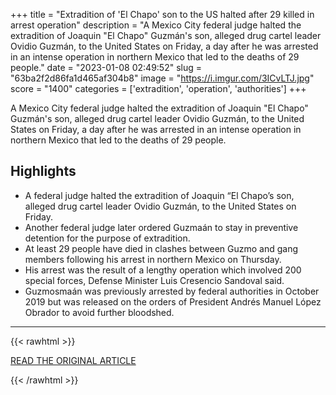 +++
title = "Extradition of 'El Chapo' son to the US halted after 29 killed in arrest operation"
description = "A Mexico City federal judge halted the extradition of Joaquin \"El Chapo\" Guzmán's son, alleged drug cartel leader Ovidio Guzmán, to the United States on Friday, a day after he was arrested in an intense operation in northern Mexico that led to the deaths of 29 people."
date = "2023-01-08 02:49:52"
slug = "63ba2f2d86fa1d465af304b8"
image = "https://i.imgur.com/3ICvLTJ.jpg"
score = "1400"
categories = ['extradition', 'operation', 'authorities']
+++

A Mexico City federal judge halted the extradition of Joaquin \"El Chapo\" Guzmán's son, alleged drug cartel leader Ovidio Guzmán, to the United States on Friday, a day after he was arrested in an intense operation in northern Mexico that led to the deaths of 29 people.

## Highlights

- A federal judge halted the extradition of Joaquin “El Chapo’s son, alleged drug cartel leader Ovidio Guzmán, to the United States on Friday.
- Another federal judge later ordered Guzmaán to stay in preventive detention for the purpose of extradition.
- At least 29 people have died in clashes between Guzmo and gang members following his arrest in northern Mexico on Thursday.
- His arrest was the result of a lengthy operation which involved 200 special forces, Defense Minister Luis Cresencio Sandoval said.
- Guzmosmaán was previously arrested by federal authorities in October 2019 but was released on the orders of President Andrés Manuel López Obrador to avoid further bloodshed.

---

{{< rawhtml >}}
  <p class="article-category">
    <a target="_blank" href="https://edition.cnn.com/2023/01/06/americas/el-chapo-son-arrest-mexico-prison-intl/index.html">READ THE ORIGINAL ARTICLE</a>
  </p>
{{< /rawhtml >}}
